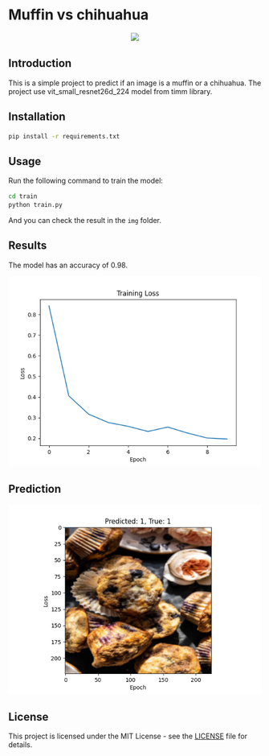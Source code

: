 # Muffin vs chihuahua

<p align="center">
    <img src="https://skillicons.dev/icons?i=pytorch,py" /><br>
</p>

## Introduction

This is a simple project to predict if an image is a muffin or a chihuahua. The project use vit_small_resnet26d_224 model from timm library.

## Installation

```bash
pip install -r requirements.txt
```

## Usage

Run the following command to train the model:

```bash
cd train
python train.py
```

And you can check the result in the `img` folder.

## Results

The model has an accuracy of 0.98.

![loss](img/loss.png)

## Prediction

![random](./img/predict.png)

## License

This project is licensed under the MIT License - see the [LICENSE](LICENSE) file for details.